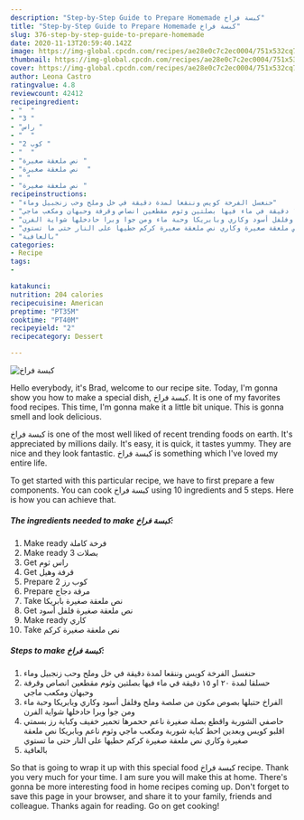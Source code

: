 ```yaml
---
description: "Step-by-Step Guide to Prepare Homemade كبسة فراخ"
title: "Step-by-Step Guide to Prepare Homemade كبسة فراخ"
slug: 376-step-by-step-guide-to-prepare-homemade
date: 2020-11-13T20:59:40.142Z
image: https://img-global.cpcdn.com/recipes/ae28e0c7c2ec0004/751x532cq70/الصورة-الرئيسية-لوصفةكبسة-فراخ.jpg
thumbnail: https://img-global.cpcdn.com/recipes/ae28e0c7c2ec0004/751x532cq70/الصورة-الرئيسية-لوصفةكبسة-فراخ.jpg
cover: https://img-global.cpcdn.com/recipes/ae28e0c7c2ec0004/751x532cq70/الصورة-الرئيسية-لوصفةكبسة-فراخ.jpg
author: Leona Castro
ratingvalue: 4.8
reviewcount: 42412
recipeingredient:
- "  "
- "3 "
- "راس "
- "  "
- "2 كوب "
- "  "
- "نص ملعقة صغيرة "
- "نص ملعقة صغيرة  "
- " "
- "نص ملعقة صغيرة "
recipeinstructions:
- "حنغسل الفرخة كويس وننقعا لمدة دقيقة في خل وملح وحب زنجبيل وماء"
- "حسلقا لمدة ٢٠ او ١٥ دقيقة في ماء فيها بصلتين وثوم مقطعين انصاص وقرفة وحبهان ومكعب ماجي"
- "الفراخ حتبلها بصوص مكون من صلصة وملح وفلفل أسود وكاري وبابريكا وحبة ماء ومن جوا وبرا حادخلها شواية الفرن"
- "حاصفي الشوربة واقطع بصلة صغيرة ناعم ححمرها تحمير خفيف وكباية رز بسمتي اقلبو كويس وبعدين احط كباية شوربة ومكعب ماجي وثوم ناعم وبابريكا نص ملعقة صغيرة وكاري نص ملعقة صغيرة كركم حطيها على النار حتى ما تستوي"
- "بالعافية"
categories:
- Recipe
tags:
- 

katakunci:  
nutrition: 204 calories
recipecuisine: American
preptime: "PT35M"
cooktime: "PT40M"
recipeyield: "2"
recipecategory: Dessert

---
```



![كبسة فراخ](https://img-global.cpcdn.com/recipes/ae28e0c7c2ec0004/751x532cq70/الصورة-الرئيسية-لوصفةكبسة-فراخ.jpg)

Hello everybody, it's Brad, welcome to our recipe site. Today, I'm gonna show you how to make a special dish, كبسة فراخ. It is one of my favorites food recipes. This time, I'm gonna make it a little bit unique. This is gonna smell and look delicious.



كبسة فراخ is one of the most well liked of recent trending foods on earth. It's appreciated by millions daily. It's easy, it is quick, it tastes yummy. They are nice and they look fantastic. كبسة فراخ is something which I've loved my entire life.


To get started with this particular recipe, we have to first prepare a few components. You can cook كبسة فراخ using 10 ingredients and 5 steps. Here is how you can achieve that.

<!--inarticleads1-->

##### The ingredients needed to make كبسة فراخ:

1. Make ready  فرخة كاملة
1. Make ready 3 بصلات
1. Get راس ثوم
1. Get  قرفة وهيل
1. Prepare 2 كوب رز
1. Prepare  مرقة دجاج
1. Take نص ملعقة صغيرة بابريكا
1. Get نص ملعقة صغيرة فلفل أسود
1. Make ready  كاري
1. Take نص ملعقة صغيرة كركم




<!--inarticleads2-->

##### Steps to make كبسة فراخ:

1. حنغسل الفرخة كويس وننقعا لمدة دقيقة في خل وملح وحب زنجبيل وماء
1. حسلقا لمدة ٢٠ او ١٥ دقيقة في ماء فيها بصلتين وثوم مقطعين انصاص وقرفة وحبهان ومكعب ماجي
1. الفراخ حتبلها بصوص مكون من صلصة وملح وفلفل أسود وكاري وبابريكا وحبة ماء ومن جوا وبرا حادخلها شواية الفرن
1. حاصفي الشوربة واقطع بصلة صغيرة ناعم ححمرها تحمير خفيف وكباية رز بسمتي اقلبو كويس وبعدين احط كباية شوربة ومكعب ماجي وثوم ناعم وبابريكا نص ملعقة صغيرة وكاري نص ملعقة صغيرة كركم حطيها على النار حتى ما تستوي
1. بالعافية




So that is going to wrap it up with this special food كبسة فراخ recipe. Thank you very much for your time. I am sure you will make this at home. There's gonna be more interesting food in home recipes coming up. Don't forget to save this page in your browser, and share it to your family, friends and colleague. Thanks again for reading. Go on get cooking!
